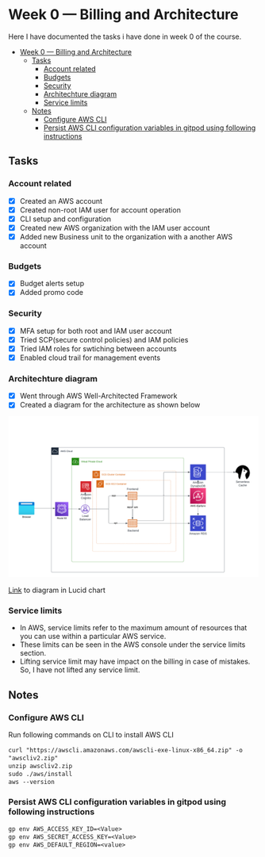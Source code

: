 # Week 0 — Billing and Architecture

Here I have documented the tasks i have done in week 0 of the course.

- [Week 0 — Billing and Architecture](#week-0--billing-and-architecture)
  - [Tasks](#tasks)
    - [Account related](#account-related)
    - [Budgets](#budgets)
    - [Security](#security)
    - [Architechture diagram](#architechture-diagram)
    - [Service limits](#service-limits)
  - [Notes](#notes)
    - [Configure AWS CLI](#configure-aws-cli)
    - [Persist AWS CLI configuration variables in gitpod using following instructions](#persist-aws-cli-configuration-variables-in-gitpod-using-following-instructions)


## Tasks

### Account related

- [x] Created an AWS account
- [x] Created non-root IAM user for account operation
- [x] CLI setup and configuration
- [x] Created new AWS organization with the IAM user account
- [x] Added new Business unit to the organization with a another AWS account

### Budgets

- [x] Budget alerts setup
- [x] Added promo code

### Security

- [x] MFA setup for both root and IAM user account
- [x] Tried SCP(secure control policies) and IAM policies
- [x] Tried IAM roles for swtiching between accounts
- [x] Enabled cloud trail for management events

### Architechture diagram

- [x] Went through AWS Well-Architected Framework
- [x] Created a diagram for the architecture as shown below

![Cruddur Architecture](./static/cruddur-architecture.png)


[Link](https://lucid.app/documents/view/6378ecba-2ceb-42df-bd2d-9aa402984714) to diagram in Lucid chart


### Service limits

- In AWS, service limits refer to the maximum amount of resources that you can use within a particular AWS service. 
- These limits can be seen in the AWS console under the service limits section.
- Lifting service limit may have impact on the billing in case of mistakes. So, I have not lifted any service limit.





## Notes
### Configure AWS CLI

Run following commands on CLI to install AWS CLI

```
curl "https://awscli.amazonaws.com/awscli-exe-linux-x86_64.zip" -o "awscliv2.zip"
unzip awscliv2.zip
sudo ./aws/install
aws --version
```

### Persist AWS CLI configuration variables in gitpod using following instructions

```
gp env AWS_ACCESS_KEY_ID=<Value>
gp env AWS_SECRET_ACCESS_KEY=<Value>
gp env AWS_DEFAULT_REGION=<value>

```